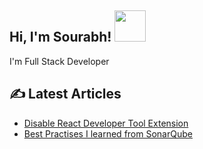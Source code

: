 <h2> Hi, I'm Sourabh! <img src="https://media.giphy.com/media/OpBA2nKQog7LENz8Of/giphy.gif" width="50"></h2>
 <!-- ### <h1> Hello World 👋 </h1> -->

 I'm Full Stack Developer 

## ✍️ Latest Articles 
- [Disable React Developer Tool Extension](https://medium.com/@sourabhgrover29/disable-react-developer-tool-extension-fda00435bcae)
- [Best Practises I learned from SonarQube](https://medium.com/@sourabhgrover29/best-practise-i-learned-from-sonarqube-47a0bf2da638)


<!--
**sourabhgrover/sourabhgrover** is a ✨ _special_ ✨ repository because its `README.md` (this file) appears on your GitHub profile.

Here are some ideas to get you started:

- 🔭 I’m currently working on ...
- 🌱 I’m currently learning ...
- 👯 I’m looking to collaborate on ...
- 🤔 I’m looking for help with ...
- 💬 Ask me about ...
- 📫 How to reach me: ...
- 😄 Pronouns: ...
- ⚡ Fun fact: ...

![Top Langs](https://github-readme-stats.vercel.app/api/top-langs/?username=sourabhgrover)
-->
